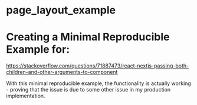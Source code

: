 # page_layout_example

# Creating a Minimal Reproducible Example for:
https://stackoverflow.com/questions/71887473/react-nextjs-passing-both-children-and-other-arguments-to-component

With this minimal reproducible example, the functionality is actually working - proving that the issue is due to some other issue in my production implementation.
